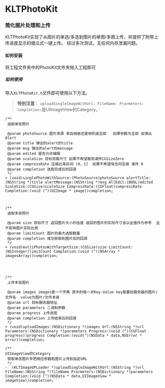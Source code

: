 # KLTPhotoKit
### 简化图片处理和上传


KLTPhotoKit实现了从图片的单选/多选到图片的单图/多图上传，并提供了附带上传进度显示的傻瓜式一键上传。
经过多次测试，无任何内存泄漏问题。


#### 如何安装
将工程文件夹中的PhotoKit文件夹拖入工程即可




##### 如何使用
导入`KLTPhotoKit.h`文件即可使用以下方法。


> **特别注意**：
> `uploadSingleImageWithUrl: FileName: Prarmeters: Completion:`是UIImageView的Category。

```
/**
 选取单张照片

 @param photoSource 图片来源 来自相册还是相机或全部   如果参数为全部 会弹出Alert
 @param title 弹出的alert的title
 @param msg 弹出的alert的message
 @param edited 是否允许编辑
 @param scaleSize 目标剪裁尺寸 如果不希望裁剪请传CGSizeZero
 @param compressRate 压缩比率区间 (0，1]  如果不希望有任何压缩 请传 0
 @param completion 选取完成后的回调
 */
+ (void)singlePhotoWithSource:(PhotoSource)photoSource alertTitle:(NSString *)title alertMessage:(NSString *)msg AllEdit:(BOOL)edited ScaleSize:(CGSize)scaleSize CompressRate:(CGFloat)compressRate Completion:(void (^)(UIImage * image))completion;



/**
 选取多张照片

 @param size 目标尺寸 返回图片大小的估值 返回的图片的实际尺寸会以此值作为参考  且不影响图片实际比例
 @param limitCount 图片的最大选取数量
 @param completion 成功获取到图片后的回调
 */
+ (void)multiPhotosWithTargetSize:(CGSize)size LimitCount:(NSInteger)limitCount Completion:(void (^)(NSArray * imagesArray))completion;




/**
 上传多张图片

 @param images images是一个字典 其中的每一对Key-Value key是要给服务器的图片/文件名  value为图片/文件本身
 @param url 目标服务器地址
 @param parameters 二进制参数
 @param progress 上传进度
 @param completion 上传结束后的回调
 */
+ (void)uploadImages:(NSDictionary *)images Url:(NSString *)url Parameters:(NSDictionary *)parameters Progress:(void (^)(CGFloat progress))progress Completion:(void(^)(NSData * data,NSError * error))completion;

/**
UIImageView的Category
 获取单张图片并把相应参数和图片上传到指定URL
 */
-  (KLTImageUPLoader *)uploadSingleImageWithUrl:(NSString *)url FileName:(NSString *)fileName Prarmeters:(NSDictionary *)parameters Completion:(void (^)(NSData * data,UIImageView * imageView))completion;```


